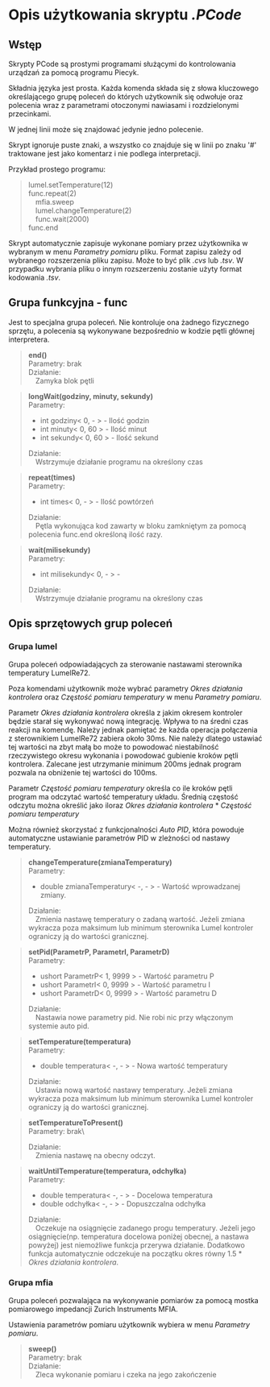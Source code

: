 ﻿# Opis użytkowania skryptu *.PCode*

## Wstęp

Skrypty PCode są prostymi programami służącymi do kontrolowania urządzań za pomocą programu Piecyk.

Składnia języka jest prosta. Każda komenda składa się z słowa kluczowego określającego grupę poleceń do których użytkownik się odwołuje oraz polecenia wraz z parametrami otoczonymi nawiasami i rozdzielonymi przecinkami.

W jednej linii może się znajdować jedynie jedno polecenie.

Skrypt ignoruje puste znaki, a wszystko co znajduje się w linii po znaku '#' traktowane jest jako komentarz i nie podlega interpretacji.

Przykład prostego programu:


> lumel.setTemperature(12)\
func.repeat(2)\
&emsp;mfia.sweep\
&emsp;lumel.changeTemperature(2)\
&emsp;func.wait(2000)\
func.end

Skrypt automatycznie zapisuje wykonane pomiary przez użytkownika w wybranym w menu *Parametry pomiaru* pliku.
Format zapisu zależy od wybranego rozszerzenia pliku zapisu. Może to być plik *.cvs* lub *.tsv*. W przypadku wybrania pliku o innym rozszerzeniu zostanie użyty format kodowania *.tsv*.

## Grupa funkcyjna - func

Jest to specjalna grupa poleceń. Nie kontroluje ona żadnego fizycznego sprzętu, a polecenia są wykonywane bezpośrednio w kodzie pętli głównej interpretera.

> **end()**\
Parametry: brak\
>Działanie:\
&emsp;Zamyka blok pętli

> **longWait(godziny, minuty, sekundy)**\
Parametry:
> - int godziny< 0, - > - Ilość godzin
> - int minuty< 0, 60 > - Ilość minut
> - int sekundy< 0, 60 > - Ilość sekund
>
>Działanie:\
&emsp;Wstrzymuje działanie programu na określony czas

> **repeat(times)**\
Parametry:
> - int times< 0, - > - Ilość powtórzeń
>
> Działanie:\
&emsp;Pętla wykonująca kod zawarty w bloku zamkniętym za pomocą polecenia func.end określoną ilość razy.

> **wait(milisekundy)**\
Parametry:
> - int milisekundy< 0, - > - 
>
>Działanie:\
&emsp;Wstrzymuje działanie programu na określony czas

## Opis sprzętowych grup poleceń

### Grupa lumel
Grupa poleceń odpowiadających za sterowanie nastawami sterownika temperatury LumelRe72.

Poza komendami użytkownik może wybrać parametry *Okres działania kontrolera* oraz *Częstość pomiaru temperatury* w menu *Parametry pomiaru*.

Parametr *Okres działania kontrolera* określa z jakim okresem kontroler będzie starał się wykonywać nową integrację. Wpływa to na średni czas reakcji na komendę. Należy jednak pamiętać że każda operacja połączenia z sterownikiem LumelRe72 zabiera około 30ms. Nie należy dlatego ustawiać tej wartości na zbyt małą bo może to powodować niestabilność rzeczywistego okresu wykonania i powodować gubienie kroków pętli kontrolera. Zalecane jest utrzymanie minimum 200ms jednak program pozwala na obniżenie tej wartości do 100ms.

Parametr *Częstość pomiaru temperatury* określa co ile kroków pętli program ma odczytać wartość temperatury układu. Średnią częstość odczytu można określić jako iloraz *Okres działania kontrolera* * *Częstość pomiaru temperatury*

Można również skorzystać z funkcjonalności *Auto PID*, która powoduje automatyczne ustawianie parametrów PID w zleżności od nastawy temperatury.

> **changeTemperature(zmianaTemperatury)**\
Parametry:
> - double zmianaTemperatury< -, - > - Wartość wprowadzanej zmiany.
>
>Działanie:\
&emsp;Zmienia nastawę temperatury o zadaną wartość. Jeżeli zmiana wykracza poza maksimum lub minimum sterownika Lumel kontroler ograniczy ją do wartości granicznej.

> **setPid(ParametrP, ParametrI, ParametrD)**\
Parametry:
> - ushort ParametrP< 1, 9999 > - Wartość parametru P
> - ushort ParametrI< 0, 9999 > - Wartość parametru I
> - ushort ParametrD< 0, 9999 > - Wartość parametru D
>
>Działanie:\
&emsp;Nastawia nowe parametry pid. Nie robi nic przy włączonym systemie auto pid.

> **setTemperature(temperatura)**\
Parametry:
> - double temperatura< -, - > - Nowa wartość temperatury
>
>Działanie:\
&emsp;Ustawia nową wartość nastawy temperatury. Jeżeli zmiana wykracza poza maksimum lub minimum sterownika Lumel kontroler ograniczy ją do wartości granicznej.

> **setTemperatureToPresent()**\
Parametry: brak\
>
>Działanie:\
&emsp;Zmienia nastawę na obecny odczyt.

> **waitUntilTemperature(temperatura, odchyłka)**\
Parametry:
> - double temperatura< -, - > - Docelowa temperatura
> - double odchyłka< -, - > - Dopuszczalna odchyłka
>
>Działanie:\
&emsp;Oczekuje na osiągnięcie zadanego progu temperatury. Jeżeli jego osiągnięcie(np. temperatura docelowa poniżej obecnej, a nastawa powyżej) jest niemożliwe funkcja przerywa działanie. Dodatkowo funkcja automatycznie odczekuje na początku okres równy 1.5 * *Okres działania kontrolera*.

### Grupa mfia
Grupa poleceń pozwalająca na wykonywanie pomiarów za pomocą mostka pomiarowego impedancji Zurich Instruments MFIA.

Ustawienia parametrów pomiaru użytkownik wybiera w menu *Parametry pomiaru*.

> **sweep()**\
Parametry: brak\
>Działanie:\
&emsp;Zleca wykonanie pomiaru i czeka na jego zakończenie

